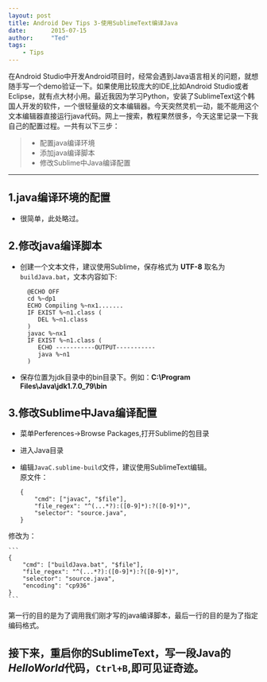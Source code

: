 ```yaml
---
layout: post
title: Android Dev Tips 3-使用SublimeText编译Java
date:       2015-07-15
author:     "Ted"
tags:
    - Tips
---
```



在Android Studio中开发Android项目时，经常会遇到Java语言相关的问题，就想随手写一个demo验证一下。如果使用比较庞大的IDE,比如Android Studio或者Eclipse，就有点大材小用。最近我因为学习Python，安装了SublimeText这个韩国人开发的软件，一个很轻量级的文本编辑器。今天突然灵机一动，能不能用这个文本编辑器直接运行java代码。网上一搜索，教程果然很多，今天这里记录一下我自己的配置过程。一共有以下三步：

 > * 配置java编译环境
 > * 添加java编译脚本
 > * 修改Sublime中Java编译配置
 
 ------

## 1.java编译环境的配置
- 很简单，此处略过。

## 2.修改java编译脚本
- 创建一个文本文件，建议使用Sublime，保存格式为 **UTF-8** 取名为`buildJava.bat`，文本内容如下:
    
    ```
      @ECHO OFF
      cd %~dp1
      ECHO Compiling %~nx1.......
      IF EXIST %~n1.class (
         DEL %~n1.class
      )
      javac %~nx1
      IF EXIST %~n1.class (
         ECHO -----------OUTPUT-----------
         java %~n1
      )
    ```

- 保存位置为jdk目录中的bin目录下。例如：**C:\Program Files\Java\jdk1.7.0_79\bin**

## 3.修改Sublime中Java编译配置

 - 菜单Perferences->Browse Packages,打开Sublime的包目录
 - 进入Java目录
 - 编辑`JavaC.sublime-build`文件，建议使用SublimeText编辑。  
 原文件：

    ```
    {
    	"cmd": ["javac", "$file"],
		"file_regex": "^(...*?):([0-9]*):?([0-9]*)",
		"selector": "source.java",
    }
    ```
修改为：

    ```
    {
	    "cmd": ["buildJava.bat", "$file"],
	    "file_regex": "^(...*?):([0-9]*):?([0-9]*)",
	    "selector": "source.java",
    	"encoding": "cp936"
    }
    ```
    
第一行的目的是为了调用我们刚才写的java编译脚本，最后一行的目的是为了指定编码格式。
    
## 接下来，重启你的SublimeText，写一段Java的*HelloWorld*代码，`Ctrl+B`,即可见证奇迹。



